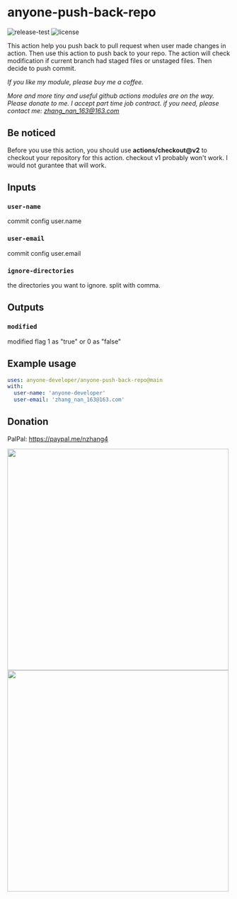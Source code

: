 # anyone-push-back-repo

![release-test](https://github.com/anyone-developer/anyone-push-back-repo/workflows/release-test/badge.svg)
![license](https://badgen.net/github/license/anyone-developer/anyone-push-back-repo)

This action help you push back to pull request when user made changes in action. Then use this action to push back to your repo. The action will check modification if current branch had staged files or unstaged files. Then decide to push commit.

*If you like my module, please buy me a coffee.*

*More and more tiny and useful github actions modules are on the way. Please donate to me. I accept part time job contract. if you need, please contact me: zhang_nan_163@163.com*

## Be noticed

Before you use this action, you should use **actions/checkout@v2** to checkout your repository for this action. checkout v1 probably won't work. I would not gurantee that will work.

## Inputs

### `user-name`

commit config user.name

### `user-email`

commit config user.email

### `ignore-directories`

the directories you want to ignore. split with comma.

## Outputs

### `modified`

modified flag 1 as "true" or 0 as "false"

## Example usage

```yml
uses: anyone-developer/anyone-push-back-repo@main
with:
  user-name: 'anyone-developer'
  user-email: 'zhang_nan_163@163.com'
```

## Donation

PalPal: https://paypal.me/nzhang4

<img src="https://raw.githubusercontent.com/anyone-developer/anyone-push-back-repo/main/misc/alipay.JPG" width="500">

<img src="https://raw.githubusercontent.com/anyone-developer/anyone-push-back-repo/main/misc/webchat_pay.JPG" width="500">


